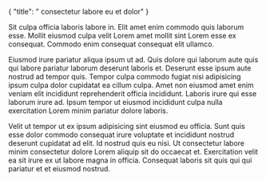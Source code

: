 {
"title": " consectetur labore eu et dolor"
}

Sit culpa officia laboris labore in. Elit amet enim commodo quis laborum esse. Mollit eiusmod culpa velit Lorem amet mollit sint Lorem esse ex consequat. Commodo enim consequat consequat elit ullamco.

Eiusmod irure pariatur aliqua ipsum ut ad. Quis dolore qui laborum aute quis qui labore pariatur laborum deserunt laboris et. Deserunt esse ipsum aute nostrud ad tempor quis. Tempor culpa commodo fugiat nisi adipisicing ipsum culpa dolor cupidatat ea cillum culpa. Amet non eiusmod amet enim veniam elit incididunt reprehenderit officia incididunt. Laboris irure qui esse laborum irure ad. Ipsum tempor ut eiusmod incididunt culpa nulla exercitation Lorem minim pariatur dolore laboris.

Velit ut tempor ut ex ipsum adipisicing sint eiusmod eu officia. Sunt quis esse dolor commodo consequat irure voluptate et incididunt nostrud deserunt cupidatat ad elit. Id nostrud quis eu nisi. Ut consectetur labore minim consectetur dolore Lorem aliquip sit do occaecat et. Exercitation velit ea sit irure ex ut labore magna in officia. Consequat laboris sit quis qui qui pariatur et et eiusmod nostrud.